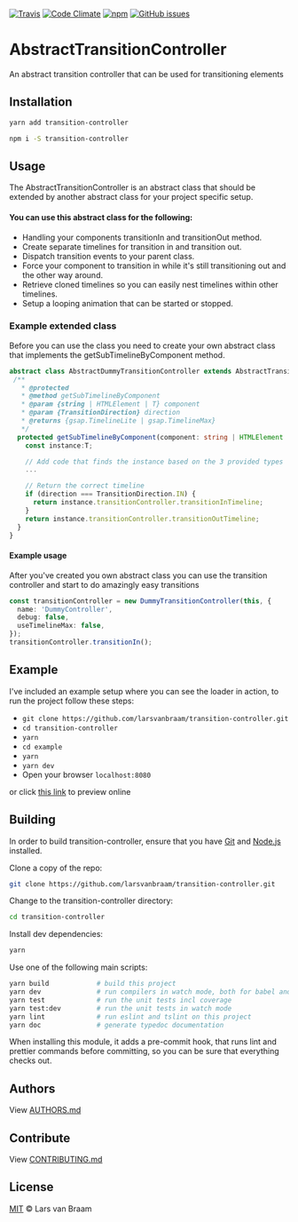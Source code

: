 [![Travis](https://img.shields.io/travis/larsvanbraam/transition-controller.svg?maxAge=2592000)](https://travis-ci.org/larsvanbraam/transition-controller)
[![Code Climate](https://img.shields.io/codeclimate/github/larsvanbraam/transition-controller.svg?maxAge=2592000)](https://codeclimate.com/github/larsvanbraam/transition-controller)
[![npm](https://img.shields.io/npm/dm/transition-controller.svg?maxAge=2592000)](https://www.npmjs.com/package/transition-controller)
[![GitHub issues](https://img.shields.io/github/issues/larsvanbraam/transition-controller.svg?style=flat-square)](https://github.com/larsvanbraam/transition-controller/issues)

# AbstractTransitionController

An abstract transition controller that can be used for transitioning elements

## Installation

```sh
yarn add transition-controller
```

```sh
npm i -S transition-controller
```

## Usage
The AbstractTransitionController is an abstract class that should be extended by another abstract class for your project
specific setup.

#### You can use this abstract class for the following:
 - Handling your components transitionIn and transitionOut method.
 - Create separate timelines for transition in and transition out.
 - Dispatch transition events to your parent class.
 - Force your component to transition in while it's still transitioning out and the other way around.
 - Retrieve cloned timelines so you can easily nest timelines within other timelines.
 - Setup a looping animation that can be started or stopped.

### Example extended class
Before you can use the class you need to create your own abstract class that implements the getSubTimelineByComponent method.

```typescript
abstract class AbstractDummyTransitionController extends AbstractTransitionController<T> {
 /**
   * @protected
   * @method getSubTimelineByComponent
   * @param {string | HTMLElement | T} component
   * @param {TransitionDirection} direction
   * @returns {gsap.TimelineLite | gsap.TimelineMax}
   */
  protected getSubTimelineByComponent(component: string | HTMLElement | T, direction: TransitionDirection,): TimelineLite | TimelineMax {
    const instance:T;

    // Add code that finds the instance based on the 3 provided types
    ...

    // Return the correct timeline
    if (direction === TransitionDirection.IN) {
      return instance.transitionController.transitionInTimeline;
    }
    return instance.transitionController.transitionOutTimeline;
  }
}
```

#### Example usage
After you've created you own abstract class you can use the transition controller and start to do amazingly easy transitions

```typescript
const transitionController = new DummyTransitionController(this, {
  name: 'DummyController',
  debug: false,
  useTimelineMax: false,
});
transitionController.transitionIn();
```

## Example

I've included an example setup where you can see the loader in action, to run the project follow these steps:

- `git clone https://github.com/larsvanbraam/transition-controller.git`
- `cd transition-controller`
- `yarn`
- `cd example`
- `yarn`
- `yarn dev`
- Open your browser `localhost:8080`

or click [this link](https://larsvanbraam.github.io/transition-controller/example/) to preview online

## Building

In order to build transition-controller, ensure that you have [Git](http://git-scm.com/downloads) and [Node.js](http://nodejs.org/) installed.

Clone a copy of the repo:
```sh
git clone https://github.com/larsvanbraam/transition-controller.git
```

Change to the transition-controller directory:
```sh
cd transition-controller
```

Install dev dependencies:
```sh
yarn
```

Use one of the following main scripts:
```sh
yarn build            # build this project
yarn dev              # run compilers in watch mode, both for babel and typescript
yarn test             # run the unit tests incl coverage
yarn test:dev         # run the unit tests in watch mode
yarn lint             # run eslint and tslint on this project
yarn doc              # generate typedoc documentation
```

When installing this module, it adds a pre-commit hook, that runs lint and prettier commands
before committing, so you can be sure that everything checks out.

## Authors
View [AUTHORS.md](./AUTHORS.md)

## Contribute
View [CONTRIBUTING.md](./CONTRIBUTING.md)

## License
[MIT](./LICENSE) © Lars van Braam
